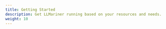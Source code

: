 ```yaml
---
title: Getting Started
description: Get LLMariner running based on your resources and needs.
weight: 10
---
```

